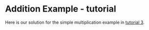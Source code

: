 # Addition Example - tutorial
Here is our solution for the simple multiplication example in [tutorial 3](http://docs.reconfigure.io/tutorial_3_structure_comms.html#start-off-simple).
